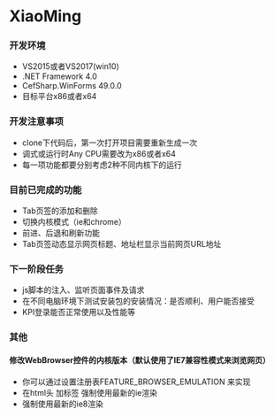 # XiaoMing
### 开发环境
- VS2015或者VS2017(win10)
- .NET Framework 4.0
- CefSharp.WinForms 49.0.0
- 目标平台x86或者x64
### 开发注意事项
- clone下代码后，第一次打开项目需要重新生成一次
- 调式或运行时Any CPU需要改为x86或者x64
- 每一项功能都要分别考虑2种不同内核下的运行
### 目前已完成的功能
- Tab页签的添加和删除
- 切换内核模式（ie和chrome）
- 前进、后退和刷新功能
- Tab页签动态显示网页标题、地址栏显示当前网页URL地址
### 下一阶段任务
- js脚本的注入、监听页面事件及请求
- 在不同电脑环境下测试安装包的安装情况：是否顺利、用户能否接受
- KPI登录能否正常使用以及性能等
### 其他
#### 修改WebBrowser控件的内核版本（默认使用了IE7兼容性模式来浏览网页）
- 你可以通过设置注册表FEATURE_BROWSER_EMULATION 来实现
- 在html头 加标签 强制使用最新的ie渲染 <meta http-equiv="X-UA-Compatible" content="IE=edge">
- 强制使用最新的ie8渲染<meta http-equiv="X-UA-Compatible" content="IE=EmulateIE8"/>


